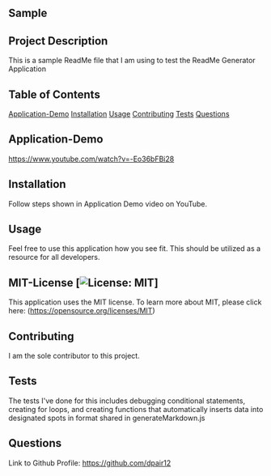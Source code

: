 ## Sample

## Project Description

This is a sample ReadMe file that I am using to test the ReadMe Generator Application

## Table of Contents

[Application-Demo](#Application-Demo)
[Installation](#Installation)
[Usage](#Usage)
[Contributing](#Contributing)
[Tests](#Tests)
[Questions](#Questions)


## Application-Demo

https://www.youtube.com/watch?v=-Eo36bFBi28

## Installation

Follow steps shown in Application Demo video on YouTube.

## Usage

Feel free to use this application how you see fit. This should be utilized as a resource for all developers.

## MIT-License [![License: MIT](https://img.shields.io/badge/License-MIT-yellow.svg)] 

This application uses the MIT license. To learn more about MIT, please click here: (https://opensource.org/licenses/MIT)

## Contributing

I am the sole contributor to this project.

## Tests

The tests I've done for this includes debugging conditional statements, creating for loops,  and creating functions that automatically inserts data into designated spots in format shared in generateMarkdown.js

## Questions

Link to Github Profile: https://github.com/dpair12

